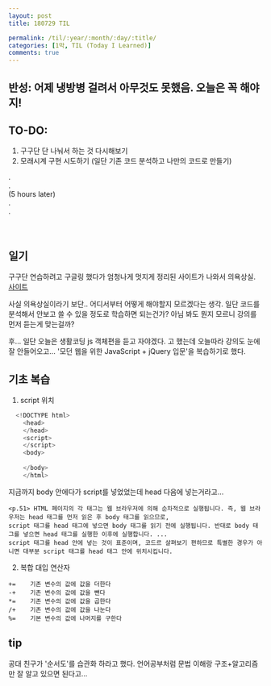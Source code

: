 ```yaml
---
layout: post
title: 180729 TIL

permalink: /til/:year/:month/:day/:title/
categories: [1막, TIL (Today I Learned)]
comments: true
---
```


## 반성: 어제 냉방병 걸려서 아무것도 못했음. 오늘은 꼭 해야지! 

## TO-DO: 
1. 구구단 단 나눠서 하는 것 다시해보기
2. 모래시계 구현 시도하기 (일단 기존 코드 분석하고 나만의 코드로 만들기) 

. <br>
. <br>
(5 hours later) <br>
. <br>
. <br>
<br>
<br>

## 일기
구구단 연습하려고 구글링 했다가 엄청나게 멋지게 정리된 사이트가 나와서 의욕상실.
[사이트](http://tonks.tistory.com/82)

사실 의욕상실이라기 보단.. 어디서부터 어떻게 해야할지 모르겠다는 생각. 
일단 코드를 분석해서 안보고 쓸 수 있을 정도로 학습하면 되는건가?
아님 봐도 뭔지 모르니 강의를 먼저 듣는게 맞는걸까?

후... 
일단 오늘은 생활코딩 js 객체편을 듣고 자야겠다. 고 했는데 오늘따라 강의도 눈에 잘 안들어오고... '모던 웹을 위한 JavaScript + jQuery 입문'을 복습하기로 했다.


## 기초 복습

1. script 위치

```javascript
  <!DOCTYPE html>
    <head>
    </head>
    <script>
    </script>
    <body>
    
    </body>
    </html>
```

 지금까지 body 안에다가 script를 넣었었는데 head 다음에 넣는거라고...
 
```text
<p.51> HTML 페이지의 각 태그는 웹 브라우저에 의해 순차적으로 실행됩니다. 즉, 웹 브라우저는 head 태그를 먼저 읽은 후 body 태그를 읽으므로, 
script 태그를 head 태그에 넣으면 body 태그를 읽기 전에 실행됩니다. 반대로 body 태그를 넣으면 head 태그를 실행한 이후에 실행합니다. ... 
script 태그를 head 안에 넣는 것이 표준이며, 코드르 살펴보기 편하므로 특별한 경우가 아니면 대부분 script 태그를 head 태그 안에 위치시킵니다. 
```


2. 복합 대입 연산자

```text
+=    기존 변수의 값에 값을 더한다
-+    기존 변수의 값에 값을 뺀다
*=    기존 변수의 값에 값을 곱한다
/+    기존 변수의 값에 값을 나눈다
%=    기본 변수의 값에 나머지를 구한다
```



## tip
공대 친구가 '순서도'를 습관화 하라고 했다. 
언어공부처럼 문법 이해랑 구조+알고리즘만 잘 알고 있으면 된다고... 
